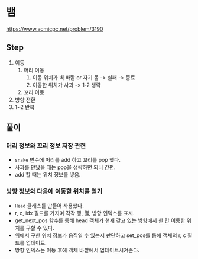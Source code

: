 # 뱀
https://www.acmicpc.net/problem/3190

## Step
1. 이동
   1. 머리 이동
       1. 이동 위치가 벽 바깥 or 자기 몸 -> 실패 -> 종료
       2. 이동한 위치가 사과 -> 1-2 생략
   2. 꼬리 이동
2. 방향 전환
3. 1~2 반복

## 풀이
### 머리 정보와 꼬리 정보 저장 관련
- `snake` 변수에 머리를 add 하고 꼬리를 pop 했다.
- 사과를 만났을 때는 pop을 생략하면 되니 간편.
- add 할 때는 위치 정보를 넣음.

### 방향 정보와 다음에 이동할 위치를 얻기
- `Head` 클래스를 만들어 사용했다.
- r, c, idx 필드를 가지며 각각 행, 열, 방향 인덱스를 표시.
- get_next_pos 함수를 통해 head 객체가 현재 갖고 있는 방향에서 한 칸 이동한 위치를 구할 수 있다.
- 위에서 구한 위치 정보가 움직일 수 있는지 판단하고 set_pos를 통해 객체의 r, c 필드를 업데이트.
- 방향 인덱스는 이동 후에 객체 바깥에서 업데이트시켜준다.
